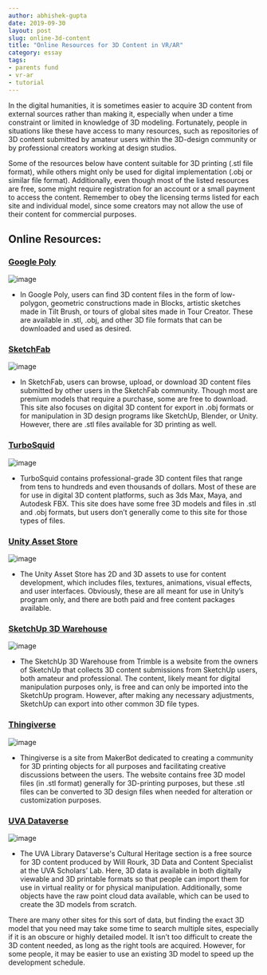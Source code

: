 ```yaml
---
author: abhishek-gupta
date: 2019-09-30
layout: post
slug: online-3d-content
title: "Online Resources for 3D Content in VR/AR"
category: essay
tags:
- parents fund
- vr-ar
- tutorial
---
```


In the digital humanities, it is sometimes easier to acquire 3D content from external sources rather than making it, especially when under a time constraint or limited in knowledge of 3D modeling. Fortunately, people in situations like these have access to many resources, such as repositories of 3D content submitted by amateur users within the 3D-design community or by professional creators working at design studios. 

Some of the resources below have content suitable for 3D printing (.stl file format), while others might only be used for digital implementation (.obj or similar file format). Additionally, even though most of the listed resources are free, some might require registration for an account or a small payment to access the content. Remember to obey the licensing terms listed for each site and individual model, since some creators may not allow the use of their content for commercial purposes. 

## Online Resources:

### [Google Poly](https://poly.google.com/)
![image](https://i.ytimg.com/vi/utrMljN0D9M/maxresdefault.jpg)
- In Google Poly, users can find 3D content files in the form of low-polygon, geometric constructions made in Blocks, artistic sketches made in Tilt Brush, or tours of global sites made in Tour Creator. These are available in .stl, .obj, and other 3D file formats that can be downloaded and used as desired. 

### [SketchFab](http://www.sketchfab.com)
![image](https://styly.cc/wp-content/uploads/2018/05/ichatch.png)
- In SketchFab, users can browse, upload, or download 3D content files submitted by other users in the SketchFab community. Though most are premium models that require a purchase, some are free to download. This site also focuses on digital 3D content for export in .obj formats or for manipulation in 3D design programs like SketchUp, Blender, or Unity. However, there are .stl files available for 3D printing as well.

### [TurboSquid](http://www.turbosquid.com)
![image](https://blog.turbosquid.com/wp-content/uploads/2013/01/qp_control.png)
- TurboSquid contains professional-grade 3D content files that range from tens to hundreds and even thousands of dollars. Most of these are for use in digital 3D content platforms, such as 3ds Max, Maya, and Autodesk FBX. This site does have some free 3D models and files in .stl and .obj formats, but users don’t generally come to this site for those types of files. 

### [Unity Asset Store](https://assetstore.unity.com/)
![image](https://unity3d.com/profiles/unity3d/themes/unity/images/eloqua/article/unity-asset-store-website.jpg)
- The Unity Asset Store has 2D and 3D assets to use for content development, which includes files, textures, animations, visual effects, and user interfaces. Obviously, these are all meant for use in Unity’s program only, and there are both paid and free content packages available. 

### [SketchUp 3D Warehouse](https://3dwarehouse.sketchup.com/)
![image](https://help.sketchup.com/sites/help.sketchup.com/files/images/3dwh-3000249-3DWarehouse.png)
- The SketchUp 3D Warehouse from Trimble is a website from the owners of SketchUp that collects 3D content submissions from SketchUp users, both amateur and professional. The content, likely meant for digital manipulation purposes only, is free and can only be imported into the SketchUp program. However, after making any necessary adjustments, SketchUp can export into other common 3D file types.

### [Thingiverse](http://www.thingiverse.com)
![image](https://i.all3dp.com/wp-content/uploads/2015/11/27124949/Thingiverse-e1446461104689-1284x722.png)
- Thingiverse is a site from MakerBot dedicated to creating a community for 3D printing objects for all purposes and facilitating creative discussions between the users. The website contains free 3D model files (in .stl format) generally for 3D-printing purposes, but these .stl files can be converted to 3D design files when needed for alteration or customization purposes. 

### [UVA Dataverse](https://dataverse.lib.virginia.edu/dataverse/culturalheritage)
![image](https://dataverse.lib.virginia.edu/logos/navbar/DV-LibraData.png)
- The UVA Library Dataverse's Cultural Heritage section is a free source for 3D content produced by Will Rourk, 3D Data and Content Specialist at the UVA Scholars’ Lab. Here, 3D data is available in both digitally viewable and 3D printable formats so that people can import them for use in virtual reality or for physical manipulation. Additionally, some objects have the raw point cloud data available, which can be used to create the 3D models from scratch.

There are many other sites for this sort of data, but finding the exact 3D model that you need may take some time to search multiple sites, especially if it is an obscure or highly detailed model. It isn’t too difficult to create the 3D content needed, as long as the right tools are acquired. However, for some people, it may be easier to use an existing 3D model to speed up the development schedule.
